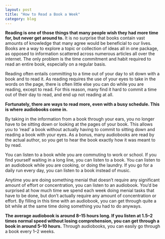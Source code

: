 ```yaml
---
layout: post
title: "How to Read a Book a Week"
category: blog
---
```


**Reading is one of those things that many people wish they had more time for, but never get around to.** It is no surprise that books contain vast amounts of knowledge that many agree would be beneficial to our lives. Books are a way to explore a topic or collection of ideas all in one package, as opposed to information scattered across numerous articles all over the internet. The only problem is the time commitment and habit required to read an entire book, especially on a regular basis.

Reading often entails committing to a time out of your day to sit down with a book and to read it. As reading requires the use of your eyes to take in the words on the page, there is often little else you can do while you are reading, except to read. For this reason, many find it hard to commit a time out of their day to read, and end up not reading at all.

**Fortunately, there are ways to read more, even with a busy schedule. This is where audiobooks come in.**

By taking in the information from a book through your ears, you no longer have to be sitting down or looking at the pages of your book. This allows you to ‘read’ a book without actually having to commit to sitting down and reading a book with your eyes. As a bonus, many audiobooks are read by the actual author, so you get to hear the book exactly how it was meant to by read.

You can listen to a book while you are commuting to work or school. If you find yourself waiting in a long line, you can listen to a book. You can listen to an audiobook while you are cooking, or doing the laundry. If you go for a daily run every day, you can listen to a book instead of music.

Anytime you are doing something menial that doesn’t require any significant amount of effort or concentration, you can listen to an audiobook. You’d be surprised at how much time we spend each week doing menial tasks that have to be done, but don’t actually require any amount of concentration or effort. By filling in this time with an audiobook, you can get through quite a bit while at the same time doing something you had to do anyways.

**The average audiobook is around 8–15 hours long. If you listen at 1.5–2 times normal speed without losing comprehension, you can get through a book in around 5–10 hours.** Through audiobooks, you can easily go through a book every 1–2 weeks.
